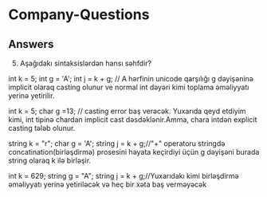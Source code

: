 # Company-Questions

## Answers

5. Aşağıdakı sintaksislərdən hansı səhfdir?

 int k = 5;
 int g = 'A';
 int j = k + g;
 // A hərfinin unicode qarşılığı g dəyişəninə implicit olaraq casting olunur ve normal int dəyəri kimi toplama əməliyyatı yerinə  yetirilir.

  int k = 5;
  char g =13; // casting error baş verəcək. Yuxarıda qeyd etdiyim kimi, int tipinə chardan implicit cast dəsdəklənir.Amma, chara intdən     explicit casting tələb olunur. 

  string k = "r";
  char g = 'A';
  string j = k + g;//"+" operatoru stringdə concatination(birləşdirmə) prosesini həyata keçirdiyi üçün g dəyişəni burada string olaraq k      ilə birləşir.
  
  int k = 629;
  string g = "A";
  string j = k + g;//Yuxarıdakı kimi birləşdirmə əməliyyatı yerinə yetiriləcək və heç bir xəta baş verməyəcək
